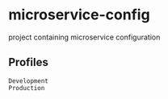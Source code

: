 # microservice-config
project containing microservice configuration

## Profiles
    Development
    Production
